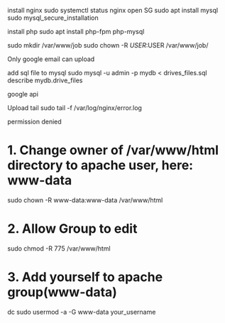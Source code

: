 install nginx
sudo systemctl status nginx
open SG
sudo apt install mysql
sudo mysql_secure_installation


install php
sudo apt install php-fpm php-mysql

sudo mkdir /var/www/job
sudo chown -R $USER:$USER /var/www/job/



Only google email can upload


add sql file to mysql
sudo mysql -u admin -p mydb < drives_files.sql
describe mydb.drive_files


google api




Upload tail 
sudo tail -f /var/log/nginx/error.log 

permission denied
# 1. Change owner of /var/www/html directory to apache user, here: www-data
sudo chown -R www-data:www-data /var/www/html

# 2. Allow Group to edit
sudo chmod -R 775 /var/www/html

# 3. Add yourself to apache group(www-data)
dc
sudo usermod -a -G www-data your_username